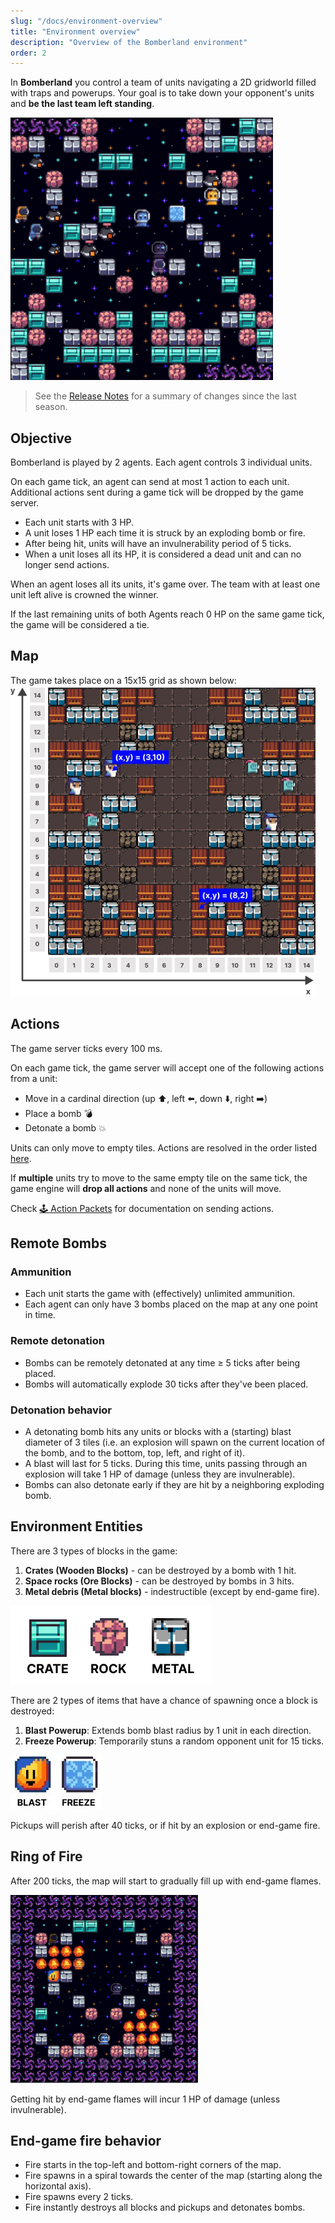 ```yaml
---
slug: "/docs/environment-overview"
title: "Environment overview"
description: "Overview of the Bomberland environment"
order: 2
---
```


In **Bomberland** you control a team of units navigating a 2D gridworld filled with traps and powerups. Your goal is to take down your opponent's units and **be the last team left standing**.

![Space Bomberland environment](./bomberland-preview.gif "Space Bomberland environment")

> See the [Release Notes](https://github.com/CoderOneHQ/bomberland/blob/master/CHANGELOG.md) for a summary of changes since the last season.

## Objective

Bomberland is played by 2 agents. Each agent controls 3 individual units.

On each game tick, an agent can send at most 1 action to each unit. Additional actions sent during a game tick will be dropped by the game server.

-   Each unit starts with 3 HP.
-   A unit loses 1 HP each time it is struck by an exploding bomb or fire.
-   After being hit, units will have an invulnerability period of 5 ticks.
-   When a unit loses all its HP, it is considered a dead unit and can no longer send actions.

When an agent loses all its units, it's game over. The team with at least one unit left alive is crowned the winner.

If the last remaining units of both Agents reach 0 HP on the same game tick, the game will be considered a tie.

## Map

The game takes place on a 15x15 grid as shown below:
![Grid system](./bomberland-grid.jpg "Grid system of Bomberland")

## Actions

The game server ticks every 100 ms.

On each game tick, the game server will accept one of the following actions from a unit:

-   Move in a cardinal direction (up ⬆️, left ⬅️, down ⬇️, right ➡️)
-   Place a bomb 💣
-   Detonate a bomb 💥

Units can only move to empty tiles. Actions are resolved in the order listed [here](../docs/api-reference#-server-packets-events).

If **multiple** units try to move to the same empty tile on the same tick, the game engine will **drop all actions** and none of the units will move.

Check [🕹️ Action Packets](../docs/api-reference/#%EF%B8%8F-action-packets) for documentation on sending actions.

## Remote Bombs

### Ammunition

-   Each unit starts the game with (effectively) unlimited ammunition.
-   Each agent can only have 3 bombs placed on the map at any one point in time.

### Remote detonation

-   Bombs can be remotely detonated at any time ≥ 5 ticks after being placed.
-   Bombs will automatically explode 30 ticks after they've been placed.

### Detonation behavior

-   A detonating bomb hits any units or blocks with a (starting) blast diameter of 3 tiles (i.e. an explosion will spawn on the current location of the bomb, and to the bottom, top, left, and right of it).
-   A blast will last for 5 ticks. During this time, units passing through an explosion will take 1 HP of damage (unless they are invulnerable).
-   Bombs can also detonate early if they are hit by a neighboring exploding bomb.

## Environment Entities

There are 3 types of blocks in the game:

1. **Crates (Wooden Blocks)** - can be destroyed by a bomb with 1 hit.
1. **Space rocks (Ore Blocks)** - can be destroyed by bombs in 3 hits.
1. **Metal debris (Metal blocks)** - indestructible (except by end-game fire).

![Image depicting environment entities: wooden blocks, ore blocks and metal blocks](./blocks.jpg "Image depicting environment entities: wooden blocks, ore blocks and metal blocks")

There are 2 types of items that have a chance of spawning once a block is destroyed:

1. **Blast Powerup**: Extends bomb blast radius by 1 unit in each direction.
1. **Freeze Powerup**: Temporarily stuns a random opponent unit for 15 ticks.

![Image depicting environment pickups](./powerup.JPG "Image depicting environment pickups")

Pickups will perish after 40 ticks, or if hit by an explosion or end-game fire.

## Ring of Fire

After 200 ticks, the map will start to gradually fill up with end-game flames.

![Image showing the end game ring of fire](./endgame.jpg "Image showing the end game ring of fire")

Getting hit by end-game flames will incur 1 HP of damage (unless invulnerable).

## End-game fire behavior

-   Fire starts in the top-left and bottom-right corners of the map.
-   Fire spawns in a spiral towards the center of the map (starting along the horizontal axis).
-   Fire spawns every 2 ticks.
-   Fire instantly destroys all blocks and pickups and detonates bombs.
